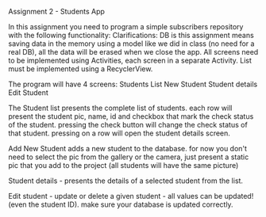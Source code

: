 Assignment 2 - Students App

In this assignment you need to program a simple subscribers repository with the following functionality:
Clarifications: 
DB is this assignment means saving data in the memory using a model like we did in class (no need for a real DB), all the data will be erased when we close the app.
All screens need to be implemented using Activities, each screen in a separate Activity.
List must be implemented using a RecyclerView.

The program will have 4 screens:
Students List
New Student
Student details
Edit Student

The Student list presents the complete list of students. each row will present the student pic, name, id and checkbox that mark the check status of the student. pressing the check button will change the check status of that student. pressing on a row will open the student details screen.

Add New Student adds a new student to the database. for now you don't need to select the pic from the gallery or the camera, just present a static pic that you add to the project (all students will have the same picture)

Student details - presents the details of a selected student from the list.

Edit student - update or delete a given student - all values can be updated! (even the student ID). make sure your database is updated correctly.
